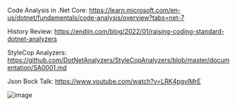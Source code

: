 Code Analysis in .Net Core: 
https://learn.microsoft.com/en-us/dotnet/fundamentals/code-analysis/overview?tabs=net-7

History Review: 
https://endjin.com/blog/2022/01/raising-coding-standard-dotnet-analyzers

StyleCop Analyzers: 
https://github.com/DotNetAnalyzers/StyleCopAnalyzers/blob/master/documentation/SA0001.md

Json Bock Talk: 
https://www.youtube.com/watch?v=LRK4pgvlMrE

![image](https://github.com/mjfard/docs/assets/34769518/084f110c-d8d4-4dbe-b87b-40fc603b1f4c)

